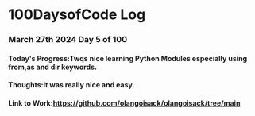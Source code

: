 # 100DaysofCode Log

### March 27th 2024 Day 5 of 100
#### Today's Progress:Twqs nice learning Python Modules especially using from,as and dir keywords.
#### Thoughts:It was really nice and easy.
#### Link to Work:https://github.com/olangoisack/olangoisack/tree/main

